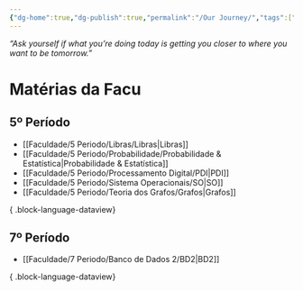 ```yaml
---
{"dg-home":true,"dg-publish":true,"permalink":"/Our Journey/","tags":["gardenEntry"],"dgPassFrontmatter":true}
---
```



_*“Ask yourself if what you’re doing today is getting you closer to where you want to be tomorrow.”*_

# Matérias da Facu

## 5º Período
- [[Faculdade/5 Periodo/Libras/Libras\|Libras]]
- [[Faculdade/5 Periodo/Probabilidade/Probabilidade & Estatística\|Probabilidade & Estatística]]
- [[Faculdade/5 Periodo/Processamento Digital/PDI\|PDI]]
- [[Faculdade/5 Periodo/Sistema Operacionais/SO\|SO]]
- [[Faculdade/5 Periodo/Teoria dos Grafos/Grafos\|Grafos]]

{ .block-language-dataview}


## 7º Período
- [[Faculdade/7 Periodo/Banco de Dados 2/BD2\|BD2]]

{ .block-language-dataview}
